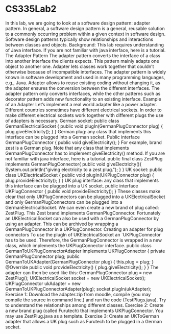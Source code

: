 # CS335Lab2

In this lab, we are going to look at a software design pattern: adapter pattern. In
general, a software design pattern is a general, reusable solution to a commonly
occurring problem within a given context in software design. Software design
patterns typically show relationships and interactions between classes and objects.
Background: This lab requires understanding of Java interface. If you are not
familiar with java interface, here is a tutorial.
The Adapter Pattern
The adapter pattern converts the interface of a class into another interface the
clients expects. This pattern mainly adapts one object to another one. Adapter
lets classes work together that couldn’t otherwise because of incompatible
interfaces. The adapter pattern is widely known in software development and
used in many programming languages, e.g., Java.
Adapter allows to reuse existing coding without changing it, as the adapter
ensures the conversion between the different interfaces. The adapter pattern
only converts interfaces, while the other patterns such as decorator pattern adds
new functionality to an existing interface.
Example of an Adapter
Let’s implement a real world adapter like a power adapter. Different countries
sometimes have different electrical sockets. In order to make different electrical
sockets work together with different plugs the use of adapters is necessary.
German socket:
public class GermanElectricalSocket {
 public void plugIn(GermanPlugConnector plug) {
 plug.giveElectricity();
 }
}
German plug: any class that implements this interface can be plugged into a
German socket.
Public interface GermanPlugConnector {
 public void giveElectricity();
}
For example, brand zest is a German plug. Note that any class that implements
GermanPlugConnector has to implement giveElectricity() method. If you are not
familiar with java interface, here is a tutorial.
public final class ZestPlug implements GermanPlugConnector{
public void giveElectricity(){
System.out.println("giving electricity to a zest plug.");
}
}
UK socket:
public class UKElectricalSocket {
 public void plugIn(UKPlugConnector plug) {
 plug.provideElectricity();
 }
}
UK plug interface: any class that implements this interface can be plugged into a
UK socket.
public interface UKPlugConnector {
 public void provideElectricity();
}
These classes make clear that only UKPlugConnectors can be plugged into a
UKElectricalSocket and only GermanPlugConnectors can be plugged into a
GermanElectricalSocket.
We can even create a new brand of plug called: ZestPlug. This Zest brand
implements GermanPlugConnector.
Fortunately an UKElectricalSocket can also be used with a GermanPlugConnector
by using an adapter. This can be archived by wrapping a GermanPlugConnector in
a UKPlugConnector.
Creating an adapter for plug connectors
To use the plugIn of UKElectricalSocket an `UKPlugConnector has to be used.
Therefore, the GermanPlugConnector is wrapped in a new class, which implements
the UKPlugConnector interface.
public class GermanToUKPlugConnectorAdapter implements UKPlugConnector {
 private GermanPlugConnector plug;
 public GermanToUKAdapter(GermanPlugConnector plug) {
 this.plug = plug;
 }
 @Override
 public void provideElectricity() {
 plug.giveElectricity();
 }
}
The adapter can then be used like this:
GermanPlugConnector plug = new ZestPlug();
UKElectricalSocket socket = new UKElectricalSocket();
UKPlugConnector ukAdapter = new GermanToUKPlugConnectorAdapter(plug);
socket.plugIn(ukAdapter);
Exercise 1: Download the adapter.zip from moodle, compile (you may compile the
source in command line.) and run the code (TestPlugs.java). Try to understand the
relationships among different classes.
Exercise 2: Create a new brand plug (called Furutech) that implements
UKPlugConnector. You may use ZestPlug.java as a template.
Exercise 3: Create an UKToGerman adapter that allows a UK plug such as Furutech
to be plugged in a German socket.
